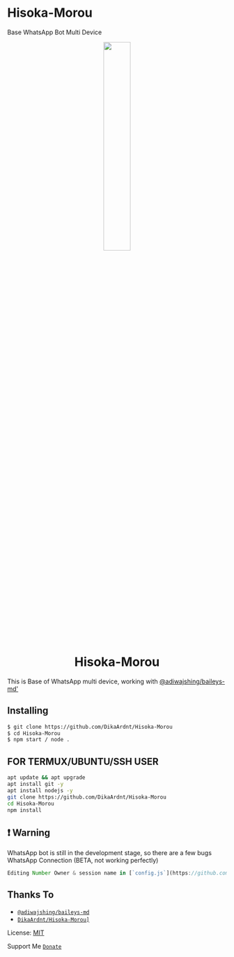 # Hisoka-Morou
Base WhatsApp Bot Multi Device

<p align="center">
	<img src="https://telegra.ph/file/09cc0981ccf07754d0af6.jpg" width="35%" style="margin-left: auto;margin-right: auto;display: block;">
</p>
<h1 align="center">Hisoka-Morou</h1>

This is Base of WhatsApp multi device, working with [@adiwajshing/baileys-md'](https://github.com/adiwajshing/baileys/tree/multi-device)

## Installing
```bash
$ git clone https://github.com/DikaArdnt/Hisoka-Morou
$ cd Hisoka-Morou
$ npm start / node .
```

## FOR TERMUX/UBUNTU/SSH USER

```bash
apt update && apt upgrade
apt install git -y
apt install nodejs -y
git clone https://github.com/DikaArdnt/Hisoka-Morou
cd Hisoka-Morou
npm install
```

## ❗ Warning
WhatsApp bot is still in the development stage, so there are a few bugs
WhatsApp Connection (BETA, not working perfectly)
```js
Editing Number Owner & session name in [`config.js`](https://github.com/DikaArdnt/Hisoka-Morou/blob/master/config.js)
```

## Thanks To
* [`@adiwajshing/baileys-md`](https://github.com/adiwajshing/baileys/tree/multi-device)
* [`DikaArdnt/Hisoka-Morou]`](https://github.com/DikaArdnt/Hisoka-Morou)

License: [MIT](https://en.wikipedia.org/wiki/MIT_License)

Support Me [`Donate`](https://ko-fi.com/cak_haho)

